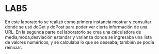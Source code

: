 # LAB5
En este laboratorio se realizó como primera instancia mostrar y consultar donde se usó doGet y doPost para poder ver cierta información de una URL.
En la segunda parte del laboratorio se crea una calculadora de media,moda,desviación estandar y varianza donde se ingresaba una lista de valores numéricos,
y se calculaba lo que se deseaba; también se podía reiniciar.
